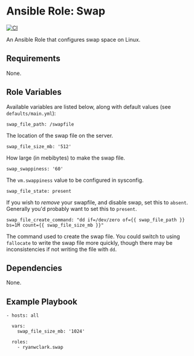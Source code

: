 # Ansible Role: Swap

[![CI](https://github.com/ryanwclark/ansible-role-swap/workflows/CI/badge.svg?event=push)](https://github.com/ryanwclark/ansible-role-swap/actions?query=workflow%3ACI)

An Ansible Role that configures swap space on Linux.

## Requirements

None.

## Role Variables

Available variables are listed below, along with default values (see `defaults/main.yml`):

    swap_file_path: /swapfile

The location of the swap file on the server.

    swap_file_size_mb: '512'

How large (in mebibytes) to make the swap file.

    swap_swappiness: '60'

The `vm.swappiness` value to be configured in sysconfig.

    swap_file_state: present

If you wish to _remove_ your swapfile, and disable swap, set this to `absent`. Generally you'd probably want to set this to `present`.

    swap_file_create_command: "dd if=/dev/zero of={{ swap_file_path }} bs=1M count={{ swap_file_size_mb }}"

The command used to create the swap file. You could switch to using `fallocate` to write the swap file more quickly, though there may be inconsistencies if not writing the file with `dd`.

## Dependencies

None.

## Example Playbook

    - hosts: all
    
      vars:
        swap_file_size_mb: '1024'
    
      roles:
        - ryanwclark.swap




